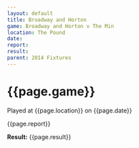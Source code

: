 ```yaml
---
layout: default
title: Broadway and Horton
game: Broadway and Horton v The Min
location: The Pound
date: 
report: 
result: 
parent: 2014 Fixtures
---
```


# {{page.game}}

Played at {{page.location}} on {{page.date}}

{{page.report}}

**Result:** {{page.result}}
